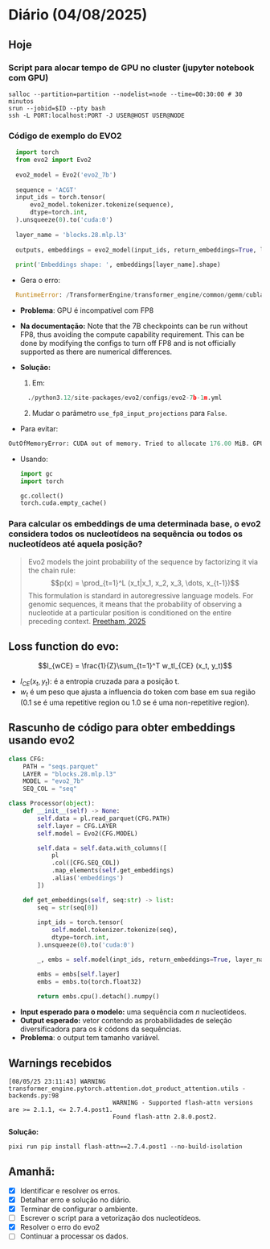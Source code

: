 # Diário (04/08/2025)

## Hoje

### Script para alocar tempo de GPU no cluster (jupyter notebook com GPU)
```
salloc --partition=partition --nodelist=node --time=00:30:00 # 30 minutos
srun --jobid=$ID --pty bash
ssh -L PORT:localhost:PORT -J USER@HOST USER@NODE
```

### Código de exemplo do EVO2
```python
  import torch
  from evo2 import Evo2
  
  evo2_model = Evo2('evo2_7b')
  
  sequence = 'ACGT'
  input_ids = torch.tensor(
      evo2_model.tokenizer.tokenize(sequence),
      dtype=torch.int,
  ).unsqueeze(0).to('cuda:0')
  
  layer_name = 'blocks.28.mlp.l3'
  
  outputs, embeddings = evo2_model(input_ids, return_embeddings=True, layer_names=[layer_name])
  
  print('Embeddings shape: ', embeddings[layer_name].shape)
```
- Gera o erro:
```python
  RuntimeError: /TransformerEngine/transformer_engine/common/gemm/cublaslt_gemm.cu:412 in function cublas_gemm: cuBLAS Error: an unsupported value or parameter was passed to the function
```

  - **Problema**: GPU é incompatível com FP8
  - **Na documentação:** Note that the 7B checkpoints can be run without FP8, thus avoiding the compute capability requirement. This can be done by modifying the configs to turn off FP8 and is not officially supported as there are numerical differences.
  - **Solução:**
    1. Em:
    ```python
      ./python3.12/site-packages/evo2/configs/evo2-7b-1m.yml
    ```
    2. Mudar o parâmetro `use_fp8_input_projections` para `False`.
      
- Para evitar:
```python
OutOfMemoryError: CUDA out of memory. Tried to allocate 176.00 MiB. GPU 0 has a total capacity of 44.42 GiB of which 1.38 MiB is free. Including non-PyTorch memory, this process has 44.41 GiB memory in use. Of the allocated memory 38.88 GiB is allocated by PyTorch, and 5.05 GiB is reserved by PyTorch but unallocated. If reserved but unallocated memory is large try setting PYTORCH_CUDA_ALLOC_CONF=expandable_segments:True to avoid fragmentation.  See documentation for Memory Management  (https://pytorch.org/docs/stable/notes/cuda.html#environment-variables)
```
  - Usando:
    ```python
    import gc
    import torch
    
    gc.collect()
    torch.cuda.empty_cache()
    ```

### Para calcular os embeddings de uma determinada base, o evo2 considera todos os nucleotídeos na sequência ou todos os nucleotídeos até aquela posição?
> Evo2 models the joint probability of the sequence by factorizing it via the chain rule:
> $$p(x) = \prod_{t=1}^L (x_t|x_1, x_2, x_3, \dots, x_{t-1})$$
> This formulation is standard in autoregressive language models. For genomic sequences, it means that the probability of observing a nucleotide at a particular position is conditioned on the entire preceding context. [Preetham, 2025](https://medium.com/autonomous-agents/evo2-demystified-the-ultimate-technical-guide-to-genomic-language-modeling-a75b0afe7b87)

## Loss function do evo:
$$l_{wCE} = \frac{1}{Z}\sum_{t=1}^T w_tl_{CE} (x_t, y_t)$$

- $l_{CE} (x_t, y_t)$: é a entropia cruzada para a posição t.
- $w_t$ é um peso que ajusta a influencia do token com base em sua região (0.1 se é uma repetitive region ou 1.0 se é uma non-repetitive region).

## Rascunho de código para obter embeddings usando evo2
```python
class CFG:
    PATH = "seqs.parquet"
    LAYER = "blocks.28.mlp.l3"
    MODEL = "evo2_7b"
    SEQ_COL = "seq"

class Processor(object):
    def __init__(self) -> None:
        self.data = pl.read_parquet(CFG.PATH)
        self.layer = CFG.LAYER
        self.model = Evo2(CFG.MODEL)

        self.data = self.data.with_columns([
            pl
            .col([CFG.SEQ_COL])
            .map_elements(self.get_embeddings)
            .alias('embeddings')
        ])

    def get_embeddings(self, seq:str) -> list:
        seq = str(seq[0])
        
        inpt_ids = torch.tensor(
            self.model.tokenizer.tokenize(seq),
            dtype=torch.int,
        ).unsqueeze(0).to('cuda:0')

        _, embs = self.model(inpt_ids, return_embeddings=True, layer_names=[self.layer])

        embs = embs[self.layer]
        embs = embs.to(torch.float32)
        
        return embs.cpu().detach().numpy()
```

- **Input esperado para o modelo:** uma sequência com $n$ nucleotídeos.
- **Output esperado:** vetor contendo as probabilidades de seleção diversificadora para os $k$ códons da sequências.
- **Problema**: o output tem tamanho variável.

## Warnings recebidos
```
[08/05/25 23:11:43] WARNING  transformer_engine.pytorch.attention.dot_product_attention.utils -      backends.py:98
                             WARNING - Supported flash-attn versions are >= 2.1.1, <= 2.7.4.post1.                 
                             Found flash-attn 2.8.0.post2.  
```

**Solução:**
```
pixi run pip install flash-attn==2.7.4.post1 --no-build-isolation
```

## Amanhã:
- [x] Identificar e resolver os erros.
- [x] Detalhar erro e solução no diário.
- [x] Terminar de configurar o ambiente.
- [ ] Escrever o script para a vetorização dos nucleotídeos.
- [x] Resolver o erro do evo2
- [ ] Continuar a processar os dados.
